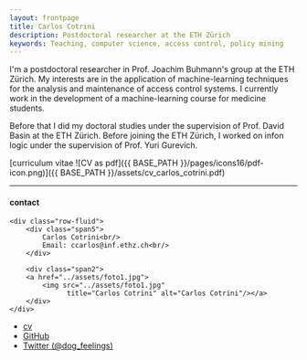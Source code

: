 ```yaml
---
layout: frontpage
title: Carlos Cotrini
description: Postdoctoral researcher at the ETH Zürich 
keywords: Teaching, computer science, access control, policy mining
---
```


I'm a postdoctoral researcher in Prof. Joachim Buhmann's group at the ETH Zürich. My interests are in the application of machine-learning techniques for the analysis and maintenance of access control systems. I currently work in the development of a machine-learning course for medicine students.

Before that I did my doctoral studies under the supervision of Prof. David Basin at the ETH Zürich. Before joining the ETH Zürich, I worked on infon logic under the supervision of Prof. Yuri Gurevich.

[curriculum vitae ![CV as pdf]({{ BASE_PATH }}/pages/icons16/pdf-icon.png)]({{ BASE_PATH }}/assets/cv_carlos_cotrini.pdf)<br/>


---


<div class="container">
<h4><a name="contact"></a>contact</h4>

    <div class="row-fluid">
        <div class="span5">
            Carlos Cotrini<br/>
            Email: ccarlos@inf.ethz.ch<br/>
        </div>

        <div class="span2">
        <a href="../assets/foto1.jpg">
            <img src="../assets/foto1.jpg"
                  title="Carlos Cotrini" alt="Carlos Cotrini"/></a>
        </div>
    </div>
</div>

<div class="navbar">
  <div class="navbar-inner">
      <ul class="nav">
          <li><a href="{{ BASE_PATH }}/assets/cv_carlos_cotrini.pdf">cv</a></li>
          <li><a href="https://github.com/mbcarlos">GitHub</a></li>
          <li><a href="https://twitter.com/dog_feelings">Twitter (@dog_feelings)</a></li>
      </ul>
  </div>
</div>
